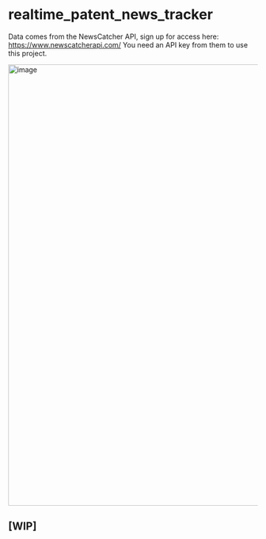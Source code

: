 # realtime_patent_news_tracker

Data comes from the NewsCatcher API, sign up for access here: https://www.newscatcherapi.com/
You need an API key from them to use this project.

<img width="892" alt="image" src="https://github.com/user-attachments/assets/2cb20531-0cb0-4b7e-bc09-df8fa00201fa">



##  [WIP]
